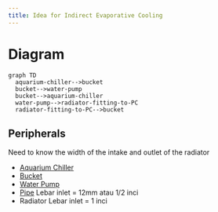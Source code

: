 ```yaml
---
title: Idea for Indirect Evaporative Cooling
---
```



# Diagram

```mermaid
graph TD
  aquarium-chiller-->bucket
  bucket-->water-pump
  bucket-->aquarium-chiller
  water-pump-->radiator-fitting-to-PC
  radiator-fitting-to-PC-->bucket

```

## Peripherals

Need to know the width of the intake and outlet of the radiator

- [Aquarium Chiller](https://www.tokopedia.com/javareef/hailea-hb60a-mini-chiller-nano-aquarium-akuarium-kecil?extParam=whid%3D1244273&aff_unique_id=&channel=others&chain_key=)
- [Bucket](https://www.tokopedia.com/belanjaperabotan/ember-plastik-80-liter-hitam?extParam=ivf%3Dfalse%26keyword%3Dember+mandi%26search_id%3D2025092309344094F6D7E04A4D45034GK6%26src%3Dsearch&t_id=1758620590862&t_st=1&t_pp=search_result&t_efo=search_pure_goods_card&t_ef=goods_search&t_sm=&t_spt=search_result)
- [Water Pump](https://www.tokopedia.com/jasmine-no1/cod-pompa-air-10-tahun-tidak-buruk-pompa-air-celup-aquarium-25w-pompa-akuarium-pompa-air-aquarium-pompa-1730445629454321655?extParam=ivf%3Dfalse%26keyword%3Dpompa+akuarium%26search_id%3D2025092309443339059724F73A99343DBT%26src%3Dsearch&t_id=1758620590862&t_st=4&t_pp=search_result&t_efo=search_pure_goods_card&t_ef=goods_search&t_sm=&t_spt=search_result)
- [Pipe](https://www.tokopedia.com/distributorpipa1/pipa-air-dingin-ppr-1-2-inch-4-mtr-pipa-pn10-20mm-pipa-ppr-20-mm-pipa-air-bersih-ppr-1730860478348691162?extParam=ivf%3Dfalse%26keyword%3Dpipa+ppr+1+2+inci%26search_id%3D2025092309472239059724F73A9921C2B7%26src%3Dsearch&t_id=1758620590862&t_st=5&t_pp=search_result&t_efo=search_pure_goods_card&t_ef=goods_search&t_sm=&t_spt=search_result) Lebar inlet = 12mm atau 1/2 inci
- Radiator Lebar inlet = 1 inci
